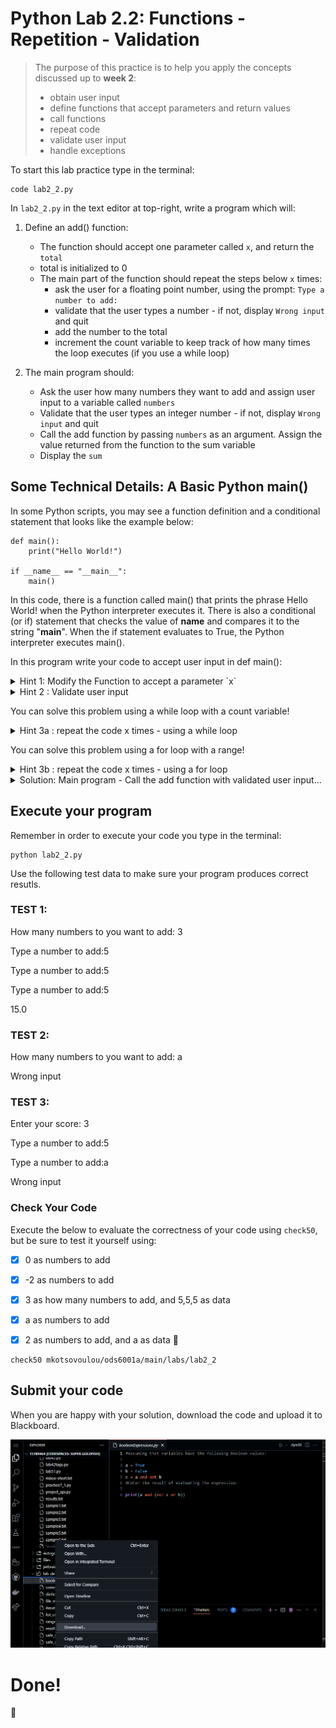 # Python Lab 2.2: Functions - Repetition - Validation

> The purpose of this practice is to help you apply the concepts discussed up to **week 2**:
>
> - obtain user input
> - define functions that accept parameters and return values
> - call functions
> - repeat code
> - validate user input
> - handle exceptions

To start this lab practice type in the terminal:
```
code lab2_2.py
```

In `lab2_2.py` in the text editor at top-right, write a program which will:

1. Define an add() function:
    - The function should accept one parameter called `x`, and return the `total`
    - total is initialized to 0
    - The main part of the function should repeat the steps below `x` times:
        - ask the user for a floating point number, using the prompt: `Type a number to add:`
        - validate that the user types a number - if not, display `Wrong input` and quit
        - add the number to the total
        - increment the count variable to keep track of how many times the loop executes (if you use a while loop)

2. The main program should:
    - Ask the user how many numbers they want to add and assign user input to a variable called `numbers`
    - Validate that the user types an integer number - if not, display `Wrong input` and quit
    - Call the add function by passing `numbers` as an argument. Assign the value returned from the function to the sum variable
    - Display the `sum`


## Some Technical Details: A Basic Python main()

In some Python scripts, you may see a function definition and a conditional statement that looks like the example below:
```
def main():
    print("Hello World!")

if __name__ == "__main__":
    main()
```
In this code, there is a function called main() that prints the phrase Hello World! when the Python interpreter executes it. There is also a conditional (or if) statement that checks the value of __name__ and compares it to the string "__main__". When the if statement evaluates to True, the Python interpreter executes main().

In this program write your code to accept user input in def main():


<details>
<summary>
Hint 1: Modify the Function to accept a parameter `x`
</summary>

```
def add(x):
    total = 0
    count = 0
    # repeat the steps below "x" times:
        # ask the user for a number
        # validate that the user types a number - if not display 'Wrong input' and quit
        # add the number to the total
        # increment the count variable

    return total
```
</details>

<details>
<summary>
Hint 2 : Validate user input
</summary>

use a try/except block after reading the score
which will include the conversion to a floating point number...
and exit the program if the input is invalid.

```
num = input("Type a number to add: ")
# validate that the user types a number - if not display 'Wrong input' and quit
try:
    num = float(num)
except:
    print('Wrong input')
    quit()
```

</details>

You can solve this problem using a while loop with a count variable!

<details>
<summary>
Hint 3a : repeat the code x times - using a while loop
</summary>


```
def add(x):
    total = 0
    count = 0
    while count < x:
        # ask the user for a number
        num = input("Type a number to add: ")
        # validate that the user types a number - if not display 'Wrong input' and quit
        try:
            num = float(num)
        except:
            print('Wrong input')
            quit()
        # add the number to the total
        total = total + num
        # increment the count
        count = count + 1
    return total
```

</details>

You can solve this problem using a for loop with a range!


<details>
<summary>
Hint 3b : repeat the code x times - using a for loop
</summary>


```
def add(x):
    total = 0
    for count in range (x) :
        # ask the user for a number
        num = input("Type a number to add:")
        # validate that the user types a number - if not display 'Wrong input' and quit
        try:
            num = float(num)
        except:
            print('Wrong input')
            quit()
        # add the number to the total
        total = total + num
        # increment the count
    return total

```

</details>

<details>
<summary>
Solution: Main program - Call the add function with validated user input...
</summary>


```
# This is the main program function
def main():
    try:
        times = int(input ("How many numbers do you want to add? "))
    except:
        print("Wrong input")
        quit()

    sum=(add(times))
    print(sum)


#DO NOT MODIFY THIS CODE
if __name__ == '__main__':
    main()


```

</details>



## Execute your program

Remember in order to execute your code you type in the terminal:

```
python lab2_2.py
```

Use the following test data to make sure your program produces correct resutls.

### TEST 1:

How many numbers to you want to add: 3

Type a number to add:5

Type a number to add:5

Type a number to add:5

15.0


### TEST 2:

How many numbers to you want to add: a

Wrong input

### TEST 3:

Enter your score: 3

Type a number to add:5

Type a number to add:a

Wrong input


### Check Your Code

Execute the below to evaluate the correctness of your code using `check50`, but be sure to test it yourself using:

- [x] 0 as numbers to add
- [x] -2 as numbers to add
- [x] 3 as how many numbers to add, and 5,5,5 as data
- [x] a as numbers to add
- [x] 2 as numbers to add, and a as data
:tada:


```
check50 mkotsovoulou/ods6001a/main/labs/lab2_2
```



## Submit your code

When you are happy with your solution, download the code and upload it to Blackboard.

![Image of download](download.png)

# Done!
:tada:
